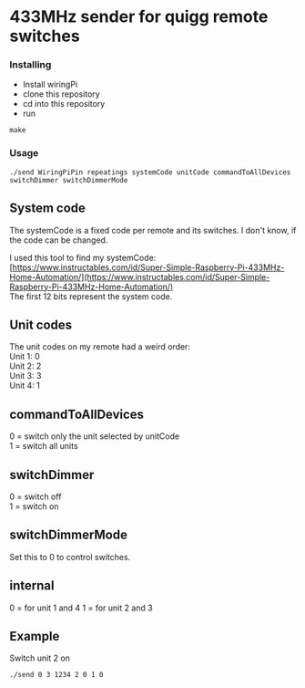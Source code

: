 # 433MHz sender for quigg remote switches

### Installing
* Install wiringPi
* clone this repository
* cd into this repository
* run
```
make
```

### Usage
```
./send WiringPiPin repeatings systemCode unitCode commandToAllDevices switchDimmer switchDimmerMode
```

## System code
The systemCode is a fixed code per remote and its switches. I don't know, if the code can be changed.

I used this tool to find my systemCode: [https://www.instructables.com/id/Super-Simple-Raspberry-Pi-433MHz-Home-Automation/](https://www.instructables.com/id/Super-Simple-Raspberry-Pi-433MHz-Home-Automation/)<br />
The first 12 bits represent the system code.

## Unit codes
The unit codes on my remote had a weird order:<br />
Unit 1: 0<br />
Unit 2: 2<br />
Unit 3: 3<br />
Unit 4: 1

## commandToAllDevices
0 = switch only the unit selected by unitCode<br />
1 = switch all units

## switchDimmer
0 = switch off<br />
1 = switch on

## switchDimmerMode
Set this to 0 to control switches.

## internal
0 = for unit 1 and 4
1 = for unit 2 and 3

## Example
Switch unit 2 on
```
./send 0 3 1234 2 0 1 0
```